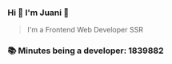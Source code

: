 ### Hi 👋 I&#39;m Juani 🦁

> I&#39;m a Frontend Web Developer SSR

### 📚 Minutes being a developer: 1839882
